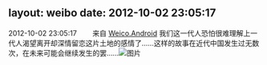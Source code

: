 layout: weibo
date: 2012-10-02 23:05:17
---
2012-10-02 23:05:17  &nbsp;&nbsp;&nbsp;&nbsp;&nbsp;&nbsp; 来自 <a href="http://app.weibo.com/t/feed/l4RWD" rel="nofollow">Weico.Android</a>
我们这一代人恐怕很难理解上一代人渴望离开却深情留恋这片土地的感情了……这样的故事在近代中国发生过无数次，在未来可能会继续发生的罢…… ​​​
![图片](https://ww3.sinaimg.cn/large/6d2a6003jw1dxh9c9685vj.jpg)
